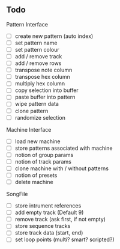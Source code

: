 ## Todo

Pattern Interface

- [ ] create new pattern (auto index)
- [ ] set pattern name
- [ ] set pattern colour
- [ ] add / remove track
- [ ] add / remove rows
- [ ] transpose note column
- [ ] transpose hex column
- [ ] multiply hex column
- [ ] copy selection into buffer
- [ ] paste buffer into pattern
- [ ] wipe pattern data
- [ ] clone pattern
- [ ] randomize selection

Machine Interface

- [ ] load new machine
- [ ] store patterns associated with machine
- [ ] notion of group params
- [ ] notion of track params
- [ ] clone machine with / without patterns
- [ ] notion of presets
- [ ] delete machine

SongFile

- [ ] store intrument references
- [ ] add empty track (Default 9)
- [ ] remove track (ask first, if not empty)
- [ ] store sequence tracks
- [ ] store track data (start, end)
- [ ] set loop points (multi? smart? scripted?)